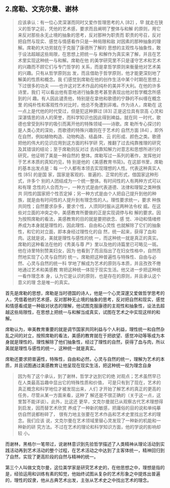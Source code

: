 <h2>2.席勒、⽂克尔曼、谢林</h2><blockquote data-pid="u4qy9Dw2">应该承认：有⼀位⼼灵深湛⽽同时⼜爱作哲理思考的⼈ [82] ，早 就⾛在狭义的哲学之前，凭他的艺术感，要求⽽且阐明了整体与和解 的原则，⽤它来反对那些永⽆⽌境的抽象的思考，反对那种为职责⽽ 职责的号召，反对把⾃然与现实、感觉与情感看作只是⼀种局限和敌 对因素的那种抽象的理解。席勒的⼤功劳就在于克服了康德所了解的 思想的主观性与抽象性，敢于设法超越这些局限，在思想上把统⼀与 和解作为真实来了解，并且在艺术⾥实现这种统⼀与和解。席勒在他 的美学研究⾥不只是谨守艺术和艺术的兴趣⽽不顾它们与专门哲学的 关系，⽽是拿哲学原则来衡量他对艺术美的兴趣。只有从哲学原则出 发，⽽且借助于哲学原则，他才能更深刻地了解美的性质和概念。我 们感觉到席勒在他的创作⽣活中某个时期在思想上下过很多的功夫 ——也许这对艺术作品的纯朴的美并不⼤利。在他的许多诗⾥，我们 可以看出他有意地进⾏抽象思考甚⾄表现出他对哲学概念所感到的兴 趣。有⼈因此谴责他，特别是在拿他和歌德的宁静的不纠缠在概念⾥ 的纯朴性和客观性作对⽐时，他总不免遭到⾮难。作为诗⼈，席勒在 这⼀点上是代他的时代受过，但是犯这种罪过 [83] 正是这位具有崇⾼ ⼼灵和深湛情思的诗⼈的荣誉，⽽科学知识也因此得到裨益。就在同 ⼀时代，歌德也曾受到科学的吸引⽽离开他的特殊领域——诗歌。席 勒所专⼼探讨的是⼈类⼼灵的深处，⽽歌德的特殊兴趣则在于艺术的 ⾃然⽅⾯ [84] ，即外在⾃然，例如植物构造、动物构造、结晶体、云 的形成、颜⾊之类。歌德把他的伟⼤的⻅识应⽤到这⽅⾯的科学研 究，推翻了过去纯靠推理的研究及其错误的结论；⾄于席勒则反对过 去纯靠知解⼒对意志和思想所进⾏的研究，他证明了美是⼀种⾃然的 整体。席勒写过⼀系列的著作，发挥他对于艺术本质的真知灼⻅，特 别是他的《美感教育书简》。在这部书⾥，席勒的基本出发点是：每 ⼀个⼈都有本领去实现理想的⼈性。代表这种真实⼈性 [85] 的是国 家，国家是客观的、普遍的、正常的形式，借国家这种形式，许多个 别的⼈团结成为⼀个统⼀整体。有时间性的⼈有两种⽅式可以和有理 念性的⼈合⽽为⼀，⼀种⽅式是由代表道德、法律和理智之类种族共 同性的国家把个性否定掉；另⼀种⽅式是由个⼈把⾃⼰提升到他的种 族，就是由有时间性的⼈提升到有理念性的⼈。理性要求统⼀，要求 种族共同性；⾃然要求杂多，要求个性，⼈须同时服从这两种法令权 威。在这些对⽴⾯的冲突之中，美感教育所要做的正是实现调停与和 解的要求。因为按照席勒的看法，美感教育的⽬的就是要把欲念、感 觉、冲动和情绪修养成为本⾝就是理性的，因此理性、⾃由和⼼灵性 也就解除了它们的抽象性，和它的对⽴⾯，即本⾝经过理性化的⾃ 然，统⼀起来，获得了⾎和⾁。这就是说，美就是理性与感性的统 ⼀，⽽这种统⼀就是真正的真实。席勒的这种看法在他的《秀美与尊 严》⾥以及他的诗篇⾥已可略⻅⼀斑。他在诗⾥特别赞美妇⼥，因为 他看到了⽽且指出了在妇⼥性格中，⾃然⽽然地实现了⼼灵与⾃然的 统⼀。席勒把这种普遍性与特殊性、⾃由与必然、⼼灵与⾃然的统⼀科 学地了解成为艺术的原则与本质，并且孜孜不倦地通过艺术和美感教 育把这种统⼀体现于现实⽣活。他⼜进⼀步把这种统⼀看作理念本 ⾝，认为它是认识的原则，也是存在的原则，并且承认这个意义的理 念是唯⼀的真实。</blockquote><p data-pid="tGJQfhVa">首先是席勒的思想，席勒是当时德国的诗人，他是一个心灵深邃又爱做哲学思考的人，凭借着他的艺术感，反对那种无止境的抽象的思考，反对把自然和现实，感觉和情感看成是一种敌对状态的理解，他试图克服康德的主观性和抽象性，设法去超越这些局限性，在思想上把统一与和解当成真实，试图在艺术之中实现这样的和解。</p><p data-pid="ZPRBi7Wr">席勒认为，审美教育重要的就是调节国家共同利益与个人利益，理性统一和自然杂乱之间的对立，按照席勒的看法，美感的教育就在于把欲望、感觉冲动等等成为本身就是理性的，理性解除了他们抽象性，经过了理性的自然，获得了血与肉，所以美就是理性与感性的统一，这种统一就是真实。</p><p data-pid="7Bh5Pfq5">席勒还要求把普遍性，特殊性，自由和必然，心灵与自然的统一，理解为艺术的本质，并且试图通过美感教育让他呈现在现实生活，把这种统一视为理念自身</p><blockquote data-pid="nqxUhLm6">因为有了这个承认，到了谢林，哲学才达到它的绝 对观点；艺术虽然早已在⼈类最⾼旨趣中显出它的特殊性质和价值， 可是只有到了现在，艺术的真正概念和科学地位才被发现出来，⼈们 才开始了解艺术的真正的更⾼的任务，尽管从某⼀⽅⾯来看，这种了 解还是不很正确的（关于这⼀点，这⾥暂不能详谈）。此外，⽐这还 更早，⽂克尔曼就已从观察古代艺术理想得到启发，因⽽替艺术欣赏 养成了⼀种新的敏感，把庸俗的⽬的说和单纯摹仿⾃然说都粉碎了， 很有⼒地主张要在艺术作品和艺术史⾥找出艺术的理念。我们应该 说，⽂克尔曼在艺术领域⾥替⼼灵发现了⼀种新的机能和⼀种新的研 究⽅法。不过在艺术的理论和科学知识⽅⾯，他的学说的影响却较 ⼩。</blockquote><p data-pid="QphLe463">而谢林，黑格尔一笔带过，说谢林意识到先验哲学描述了人类精神从理论活动到实践活动再到艺术活动的整个过程，在艺术活动之中达到了主客体统一，精神回归到了自然，实现了更高阶段的自然与精神的统一。</p><p data-pid="LRWtCyxO">第三个人叫做文克尔曼，这位美学家是研究艺术史的，在他思想之中，理想是指的是，经验运用和训练有素的知觉，他始终试图从复杂的艺术形象之中提炼出普遍的，理性的奴隶，他从古典艺术出发，主张从艺术史之中找出艺术的理念。</p>